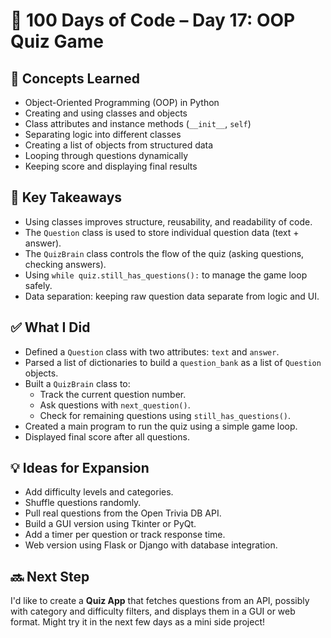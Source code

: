 # 📘 100 Days of Code – Day 17: OOP Quiz Game

## 🎯 Concepts Learned
- Object-Oriented Programming (OOP) in Python
- Creating and using classes and objects
- Class attributes and instance methods (`__init__`, `self`)
- Separating logic into different classes
- Creating a list of objects from structured data
- Looping through questions dynamically
- Keeping score and displaying final results

## 🧠 Key Takeaways
- Using classes improves structure, reusability, and readability of code.
- The `Question` class is used to store individual question data (text + answer).
- The `QuizBrain` class controls the flow of the quiz (asking questions, checking answers).
- Using `while quiz.still_has_questions():` to manage the game loop safely.
- Data separation: keeping raw question data separate from logic and UI.

## ✅ What I Did
- Defined a `Question` class with two attributes: `text` and `answer`.
- Parsed a list of dictionaries to build a `question_bank` as a list of `Question` objects.
- Built a `QuizBrain` class to:
  - Track the current question number.
  - Ask questions with `next_question()`.
  - Check for remaining questions using `still_has_questions()`.
- Created a main program to run the quiz using a simple game loop.
- Displayed final score after all questions.

## 💡 Ideas for Expansion
- Add difficulty levels and categories.
- Shuffle questions randomly.
- Pull real questions from the Open Trivia DB API.
- Build a GUI version using Tkinter or PyQt.
- Add a timer per question or track response time.
- Web version using Flask or Django with database integration.

## 🔜 Next Step
I'd like to create a **Quiz App** that fetches questions from an API, possibly with category and difficulty filters, and displays them in a GUI or web format. Might try it in the next few days as a mini side project!
